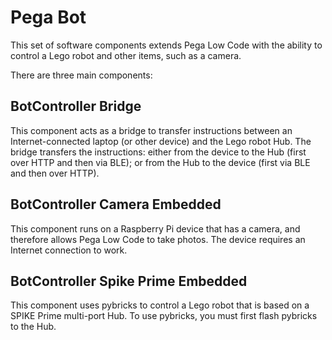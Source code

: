 # Pega Bot

This set of software components extends Pega Low Code with the ability to control a Lego robot and other items, such as a camera.

There are three main components:

## BotController Bridge
This component acts as a bridge to transfer instructions between an Internet-connected laptop (or other  device) and the Lego robot Hub. The bridge transfers the instructions: either from the device to the Hub (first over HTTP and then via BLE); or from the Hub to the device (first via BLE and then over HTTP).

## BotController Camera Embedded
This component runs on a Raspberry Pi device that has a camera, and therefore allows Pega Low Code to take photos. The device requires an Internet connection to work.

## BotController Spike Prime Embedded
This component uses pybricks to control a Lego robot that is based on a SPIKE Prime multi-port Hub. To use pybricks, you must first flash pybricks to the Hub.

